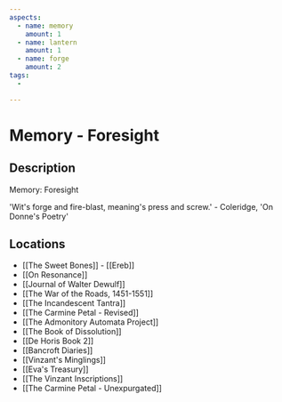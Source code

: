 ```yaml
---
aspects:
  - name: memory
    amount: 1
  - name: lantern
    amount: 1
  - name: forge
    amount: 2
tags:
  - 

---
```


# Memory - Foresight

## Description
Memory: Foresight

'Wit's forge and fire-blast, meaning's press and screw.' - Coleridge, 'On Donne's Poetry'
## Locations
- [[The Sweet Bones]] - [[Ereb]]
- [[On Resonance]]
- [[Journal of Walter Dewulf]]
- [[The War of the Roads, 1451-1551]]
- [[The Incandescent Tantra]]
- [[The Carmine Petal - Revised]]
- [[The Admonitory Automata Project]]
- [[The Book of Dissolution]]
- [[De Horis Book 2]]
- [[Bancroft Diaries]]
- [[Vinzant's Minglings]]
- [[Eva's Treasury]]
- [[The Vinzant Inscriptions]]
- [[The Carmine Petal - Unexpurgated]]